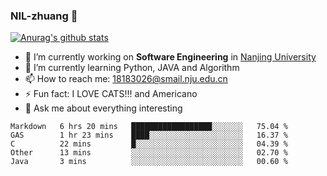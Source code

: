 ### NIL-zhuang 👋

<!--
**NIL-zhuang/NIL-zhuang** is a ✨ _special_ ✨ repository because its `README.md` (this file) appears on your GitHub profile.

Here are some ideas to get you started:

- 🔭 I’m currently working on ...
- 🌱 I’m currently learning ...
- 👯 I’m looking to collaborate on ...
- 🤔 I’m looking for help with ...
- 💬 Ask me about ...
- 📫 How to reach me: ...
- 😄 Pronouns: ...
- ⚡ Fun fact: ...
-->

[![Anurag's github stats](https://github-readme-stats.vercel.app/api?username=NIL-zhuang)](https://github.com/anuraghazra/github-readme-stats)

- 🔭 I’m currently working on **Software Engineering** in [Nanjing University](https://www.nju.edu.cn/)
- 🌱 I’m currently learning Python, JAVA and Algorithm
- 📫 How to reach me: 18183026@smail.nju.edu.cn
- ⚡ Fun fact: I LOVE CATS!!! and Americano
- 💬 Ask me about everything interesting

<!--START_SECTION:waka-->
```text
Markdown   6 hrs 20 mins   ██████████████████░░░░░░░   75.04 % 
GAS        1 hr 23 mins    ████░░░░░░░░░░░░░░░░░░░░░   16.37 % 
C          22 mins         █░░░░░░░░░░░░░░░░░░░░░░░░   04.39 % 
Other      13 mins         ░░░░░░░░░░░░░░░░░░░░░░░░░   02.70 % 
Java       3 mins          ░░░░░░░░░░░░░░░░░░░░░░░░░   00.60 %
```
<!--END_SECTION:waka-->